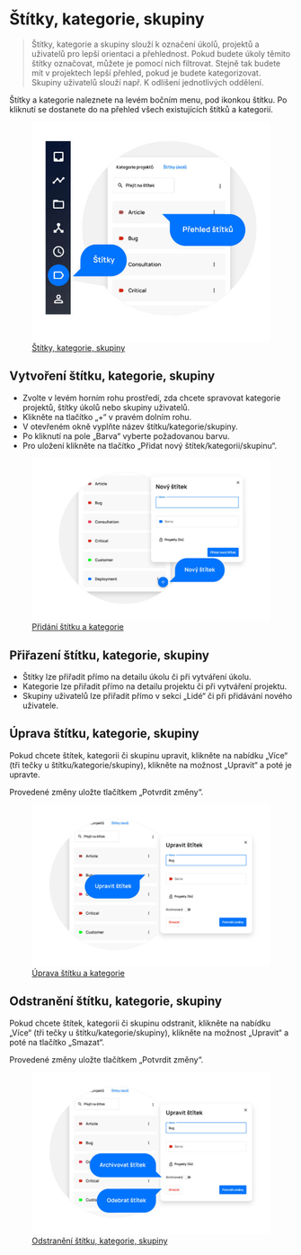 # Štítky, kategorie, skupiny

> Štítky, kategorie a skupiny slouží k označení úkolů, projektů a uživatelů pro lepší orientaci a přehlednost. Pokud budete úkoly těmito štítky označovat, můžete je pomocí nich filtrovat. Stejně tak budete mít v projektech lepší přehled, pokud je budete kategorizovat. Skupiny uživatelů slouží např. K odlišení jednotlivých oddělení.

Štítky a kategorie naleznete na levém bočním menu, pod ikonkou štítku. Po kliknutí se dostanete do na přehled všech existujících štítků a kategorií.

<figure>
	<a href="../../assets/images/stitky-a-kategorie.jpg" title="Štítky, kategorie, skupiny" class="glightbox">
		<img loading="lazy" src="../../assets/images/stitky-a-kategorie.jpg" alt="Štítky, kategorie, skupiny" />
		<figcaption>Štítky, kategorie, skupiny</figcaption>
	</a>
</figure>

## Vytvoření štítku, kategorie, skupiny

- Zvolte v levém horním rohu prostředí, zda chcete spravovat kategorie projektů, štítky úkolů nebo skupiny uživatelů.
- Klikněte na tlačítko „+“ v pravém dolním rohu.
- V otevřeném okně vyplňte název štítku/kategorie/skupiny.
- Po kliknutí na pole „Barva“ vyberte požadovanou barvu.
- Pro uložení klikněte na tlačítko „Přidat nový štítek/kategorii/skupinu“.

<figure>
	<a href="../../assets/images/stitky-a-kategorie-pridani-stitku.jpg" title="Přidání štítku a kategorie" class="glightbox">
		<img loading="lazy" src="../../assets/images/stitky-a-kategorie-pridani-stitku.jpg" alt="Přidání štítku a kategorie" />
		<figcaption>Přidání štítku a kategorie</figcaption>
	</a>
</figure>

## Přiřazení štítku, kategorie, skupiny

- Štítky lze přiřadit přímo na detailu úkolu či při vytváření úkolu.
- Kategorie lze přiřadit přímo na detailu projektu či při vytváření projektu.
- Skupiny uživatelů lze přiřadit přímo v sekci „Lidé“ či při přidávání nového uživatele.

## Úprava štítku, kategorie, skupiny
Pokud chcete štítek, kategorii či skupinu upravit, klikněte na nabídku „Více“ (tři tečky u štítku/kategorie/skupiny), klikněte na možnost „Upravit“ a poté je upravte.

Provedené změny uložte tlačítkem „Potvrdit změny“.

<figure>
	<a href="../../assets/images/stitky-a-kategorie-uprava-stitku.jpg" title="Úprava štítku a kategorie" class="glightbox">
		<img loading="lazy" src="../../assets/images/stitky-a-kategorie-uprava-stitku.jpg" alt="Úprava štítku a kategorie" />
		<figcaption>Úprava štítku a kategorie</figcaption>
	</a>
</figure>

## Odstranění štítku, kategorie, skupiny
Pokud chcete štítek, kategorii či skupinu odstranit, klikněte na nabídku „Více“ (tři tečky u štítku/kategorie/skupiny), klikněte na možnost „Upravit“ a poté na tlačítko „Smazat“.

Provedené změny uložte tlačítkem „Potvrdit změny“.

<figure>
	<a href="../../assets/images/stitky-a-kategorie-odstraneni-stitku.jpg" title="Odstranění štítku, kategorie, skupiny" class="glightbox">
		<img loading="lazy" src="../../assets/images/stitky-a-kategorie-odstraneni-stitku.jpg" alt="Odstranění štítku, kategorie, skupiny" />
		<figcaption>Odstranění štítku, kategorie, skupiny</figcaption>
	</a>
</figure>